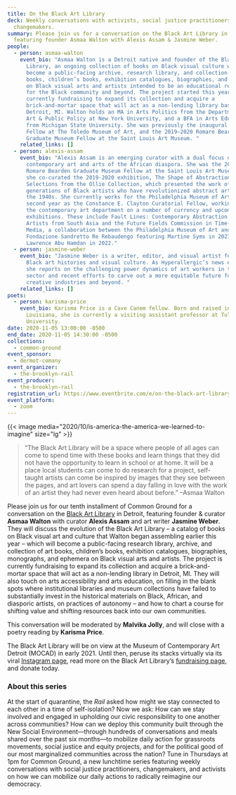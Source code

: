 ```yaml
---
title: On the Black Art Library
deck: Weekly conversations with activists, social justice practitioners, and
  changemakers.
summary: Please join us for a conversation on the Black Art Library in Detroit,
  featuring founder Asmaa Walton with Alexis Assam & Jasmine Weber.
people:
  - person: asmaa-walton
    event_bio: "Asmaa Walton is a Detroit native and founder of the Black Art
      Library, an ongoing collection of books on Black visual culture which will
      become a public-facing archive, research library, and collection of art
      books, children’s books, exhibition catalogues, biographies, and ephemera
      on Black visual arts and artists intended to be an educational resource
      for the Black community and beyond. The project started this year, and is
      currently fundraising to expand its collection and acquire a
      brick-and-mortar space that will act as a non-lending library based in
      Detroit, MI. Walton holds an MA in Arts Politics from the Department of
      Art & Public Policy at New York University, and a BFA in Arts Education
      from Michigan State University. She was previously the inaugural Keybank
      Fellow at The Toledo Museum of Art, and the 2019–2020 Romare Bearden
      Graduate Museum Fellow at the Saint Louis Art Museum. "
    related_links: []
  - person: alexis-assam
    event_bio: "Alexis Assam is an emerging curator with a dual focus on
      contemporary art and arts of the African diaspora. She was the 2018–2019
      Romare Bearden Graduate Museum Fellow at the Saint Louis Art Museum where
      she co-curated the 2019-2020 exhibition, The Shape of Abstractions:
      Selections from the Ollie Collection, which presented the work of five
      generations of Black artists who have revolutionized abstract art since
      the 1940s. She currently works for the Philadelphia Museum of Art in her
      second year as the Constance E. Clayton Curatorial Fellow, working within
      the contemporary art department on a number of currency and upcoming
      exhibitions. These include Fault Lines: Contemporary Abstraction by
      Artists from South Asia and the Future Fields Commission in Time-based
      Media, a collaboration between the Philadelphia Museum of Art and the
      Fondazione Sandretto Re Rebaudengo featuring Martine Syms in 2021 and
      Lawrence Abu Hamdan in 2022."
  - person: jasmine-weber
    event_bio: "Jasmine Weber is a writer, editor, and visual artist focused on
      Black art histories and visual culture. As Hyperallergic’s news editor,
      she reports on the challenging power dynamics of art workers in the arts
      sector and recent efforts to carve out a more equitable future for the
      creative industries and beyond. "
    related_links: []
poets:
  - person: karisma-price
    event_bio: Karisma Price is a Cave Canem fellow. Born and raised in New Orleans,
      Louisiana, she is currently a visiting assistant professor at Tulane
      University.
date: 2020-11-05 13:00:00 -0500
end_date: 2020-11-05 14:30:00 -0500
collections:
  - common-ground
event_sponsor:
  - dermot-comany
event_organizer:
  - the-brooklyn-rail
event_producer:
  - the-brooklyn-rail
registration_url: https://www.eventbrite.com/e/on-the-black-art-library-tickets-127510438153
event_platform:
  - zoom
---
```

{{< image media="2020/10/is-america-the-america-we-learned-to-imagine" size="lg" >}}

> “The Black Art Library will be a space where people of all ages can come to spend time with these books and learn things that they did not have the opportunity to learn in school or at home. It will be a place local students can come to do research for a project, self-taught artists can come be inspired by images that they see between the pages, and art lovers can spend a day falling in love with the work of an artist they had never even heard about before.” –Asmaa Walton

Please join us for our tenth installment of Common Ground for a conversation on the [Black Art Library](https://www.instagram.com/blackartlibrary/) in Detroit, featuring founder & curator **Asmaa Walton** with curator **Alexis Assam** and art writer **Jasmine Weber**. They will discuss the evolution of the Black Art Library – a catalog of books on Black visual art and culture that Walton began assembling earlier this year – which will become a public-facing research library, archive, and collection of art books, children’s books, exhibition catalogues, biographies, monographs, and ephemera on Black visual arts and artists. The project is currently fundraising to expand its collection and acquire a brick-and-mortar space that will act as a non-lending library in Detroit, MI. They will also touch on arts accessibility and arts education, on filling in the blank spots where institutional libraries and museum collections have failed to substantially invest in the historical materials on Black, African, and diasporic artists, on practices of autonomy – and how to chart a course for shifting value and shifting resources back into our own communities.

This conversation will be moderated by **Malvika Jolly**, and will close with a poetry reading by **Karisma Price**.

The Black Art Library will be on view at the Museum of Contemporary Art Detroit (MOCAD) in early 2021. Until then, peruse its stacks virtually via its viral [Instagram page](https://www.instagram.com/blackartlibrary/), read more on the Black Art Library’s [fundraising page](https://www.gofundme.com/f/black-art-library), and donate today.

### **About this series**

At the start of quarantine, the *Rail* asked how might we stay connected to each other in a time of self-isolation? Now we ask: How can we stay involved and engaged in upholding our civic responsibility to one another across communities? How can we deploy this community built through the New Social Environment—through hundreds of conversations and meals shared over the past six months—to mobilize daily action for grassroots movements, social justice and equity projects, and for the political good of our most marginalized communities across the nation? Tune in Thursdays at 1pm for Common Ground, a new lunchtime series featuring weekly conversations with social justice practitioners, changemakers, and activists on how we can mobilize our daily actions to radically reimagine our democracy.